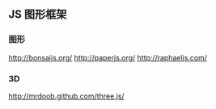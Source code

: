 
## JS 图形框架

### 图形

http://bonsaijs.org/
http://paperjs.org/
http://raphaeljs.com/

### 3D

http://mrdoob.github.com/three.js/
